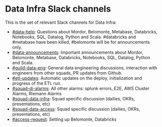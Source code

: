 # Data Infra Slack channels

This is the set of relevant Slack channels for Data Infra:

- [#data-help](https://nubank.slack.com/messages/C06F04CH1/): Questions about Mordor, Belomonte, Metabase, Databricks, Notebooks, SQL, Datalog, Python and Scala. #databricks and #metabase have been killed, #belomonte will be for announcements only.
- [#data-announcements](https://nubank.slack.com/messages/C20GTK220/): Important announcements about Mordor, Belomonte, Metabase, Databricks, Notebooks, SQL, Datalog, Python and Scala.
- [#guild-data-eng](https://nubank.slack.com/messages/C1SNEPL5P/): General data engineering discussions, interaction with engineers from other squads, PR updates from Github.
- [#etl-updates](https://nubank.slack.com/messages/CCYJHJHR9/): Automatic updates on the deploy, initialization and progress of the ETL run.
- [#squad-di-alarms](https://nubank.slack.com/messages/C51LWJ0SK/): All other alarms: splunk errors, E2E, AWS Cluster Alarms, Riemann Alarms
- [#squad-data-infra](https://nubank.slack.com/messages/C0XRWDYQ2/): Squad specific discussion (dailies, OKRs, presentations, etc)
- [#squad-data-access](https://nubank.slack.com/messages/C84FAS7L6/): Squad specific discussion (dailies, OKRs, presentations, etc)
- [#access-request](https://nubank.slack.com/messages/C0D3XC9Q8/): Setting up Belomonte, Databricks
